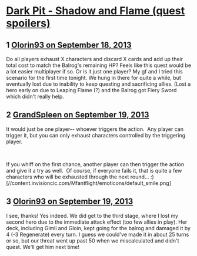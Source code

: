 # [Dark Pit - Shadow and Flame (quest spoilers)](https://community.fantasyflightgames.com/topic/90615-dark-pit-shadow-and-flame-quest-spoilers/)

## 1 [Olorin93 on September 18, 2013](https://community.fantasyflightgames.com/topic/90615-dark-pit-shadow-and-flame-quest-spoilers/?do=findComment&comment=869595)

Do all players exhaust X characters and discard X cards and add up their total cost to match the Balrog's remaining HP? Feels like this quest would be a lot easier multiplayer if so. Or is it just one player? My gf and I tried this scenario for the first time tonight. We hung in there for quite a while, but eventually lost due to inability to keep questing and sacrificing allies. (Lost a hero early on due to Leaping Flame (?) and the Balrog got Fiery Sword which didn't really help.

## 2 [GrandSpleen on September 19, 2013](https://community.fantasyflightgames.com/topic/90615-dark-pit-shadow-and-flame-quest-spoilers/?do=findComment&comment=869758)

It would just be one player-- whoever triggers the action.  Any player can trigger it, but you can only exhaust characters controlled by the triggering player.  

 

If you whiff on the first chance, another player can then trigger the action and give it a try as well.  Of course, if everyone fails it, that is quite a few characters who will be exhausted through the next round... :) [//content.invisioncic.com/Mfantflight/emoticons/default_smile.png]

## 3 [Olorin93 on September 19, 2013](https://community.fantasyflightgames.com/topic/90615-dark-pit-shadow-and-flame-quest-spoilers/?do=findComment&comment=870349)

I see, thanks! Yes indeed. We did get to the third stage, where I lost my second hero due to the immediate attack effect (too few allies in play). Her deck, including Gimli and Gloin, kept going for the balrog and damaged it by 4 (-3 Regenerate) every turn. I guess we could've made it in about 25 turns or so, but our threat went up past 50 when we miscalculated and didn't quest. We'll get him next time!


